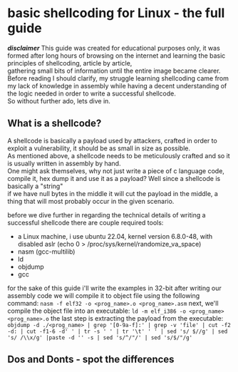 # basic shellcoding for Linux - the full guide

***disclaimer***
This guide was created for educational purposes only, it was formed after long hours of browsing on the internet and learning the basic principles of shellcoding, article by article,  
gathering small bits of information until the entire image became clearer.  
Before reading I should clarify, my struggle learning shellcoding came from my lack of knowledge in assembly while having a decent understanding of the logic needed in order to write a successful shellcode.  
So without further ado, lets dive in.  

## What is a shellcode?

A shellcode is basically a payload used by attackers, crafted in order to exploit a vulnerability, it should be as small in size as possible.  
As mentioned above, a shellcode needs to be meticulously crafted and so it is usually written in assembly by hand.  
One might ask themselves, why not just write a piece of c language code, compile it, hex dump it and use it as a payload? Well since a shellcode is basically a "string"   
if we have null bytes in the middle it will cut the payload in the middle, a thing that will most probably occur in the given scenario.  

before we dive further in regarding the technical details of writing a successful shellcode there are couple required tools:  
- a Linux machine, i use ubuntu 22.04, kernel version 6.8.0-48, with disabled aslr (echo 0 > /proc/sys/kernel/randomize_va_space)  
- nasm (gcc-multilib)  
- ld  
- objdump  
- gcc  

for the sake of this guide i'll write the examples in 32-bit
after writing our assembly code we will compile it to object file using the following command:
`nasm -f elf32 -o <prog_name>.o <prog_name>.asm`
next, we'll compile the object file into an executable:
`ld -m elf_i386 -o <prog_name> <prog_name>.o`
the last step is extracting the payload from the executable:
` objdump -d ./<prog_name> | grep '[0-9a-f]:' | grep -v 'file' | cut -f2 -d: | cut -f1-6 -d' ' | tr -s ' ' | tr '\t' ' ' | sed 's/ $//g' | sed 's/ /\\x/g' |paste -d '' -s | sed 's/^/"/' | sed 's/$/"/g' `


## Dos and Donts - spot the differences
